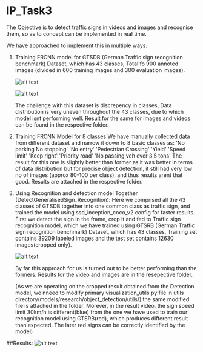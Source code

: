 # IP_Task3
The Objective is to detect traffic signs in videos and images and recognise them, so as to concept can be implemented in real time.

We have approached to implement this in multiple ways.

1. Training FRCNN model for GTSDB (German Traffic sign recognition benchmark) Dataset, which has 43 classes, 
   Total fo 900 annoted images (divided in 600 training images and 300 evaluation images).
   
   ![alt text](https://www.researchgate.net/profile/Zhuonan-Hao/publication/340134486/figure/fig5/AS:872819097366531@1585107697984/A-sample-image-from-GTSDB.ppm)
   
   ![alt text](https://ars.els-cdn.com/content/image/1-s2.0-S0893608018300054-gr6b.jpg)
   
   
   The challenge with this dataset is discrepency in classes, Data distribution is very uneven throughout the 43 classes, due to which model isnt performing well.
   Result for the same for images and videos can be found in the respective folder.


2. Training FRCNN Model for 8 classes
   We have manually collected data from different dataset and narrow it down to 8 basic classes as:
   'No parking No stopping'
   'No entry'
   'Pedestrian Crossing'
   'Yield'
   'Speed limit'
   'Keep right'
   'Priority road'
   'No passing veh over 3.5 tons'
   The result for this one is slightly better than former as it was better in terms of data distribution but for precise object detection, 
   it still had very low no of images (approx 80-100 per class), and thus results arent that good.
   Results are attached in the respective folder.
   
3. Using Recognition and detection model Together (DetectGeneralisedSign_Recognition):
   Here we comprised all the 43 classes of GTSDB together into one common class as traffic sign, and trained the model using ssd_inception_coco_v2 config for faster results.
   First we detect the sign in the frame, crop it and fed to Traffic sign recognition model, which we have trained using GTSRB (German Traffic sign recognition benchmark) 
   Dataset, which has 43 classes, 
   Training set contains 39209 labeled images and the test set contains 12630 images(cropped only).
   
   ![alt text](https://www.researchgate.net/profile/Wen_Lihua/publication/322945549/figure/fig1/AS:601782556295179@1520487550890/The-total-43-classes-in-GTSRB-From-top-to-bottom-there-are-four-categories.png)
   
   By far this approach for us is turned out to be better performing than the formers.
   Results for the video and images are in the resepective folder.
   
   (As we are operating on the cropped result obtained from the Detection model, we nneed to modify primary visualization_utils.py file 
   in utils directory(models/research/object_detection/utils/) the same modified file is attached in the folder.
   Morever, in the result video, the sign speed limit 30km/h is different(blue) from the one we have used to train our recognition model using GTSRB(red), which produces 
   different result than expected. The later red signs can be correctly identified by the model)
   
##Results:
 ![alt text](https://github.com/jayant1211/Traffic_Sign_Detection/blob/main/Method_1_DetectGeneralisedSign_Recognition/result/res.gif)
 

